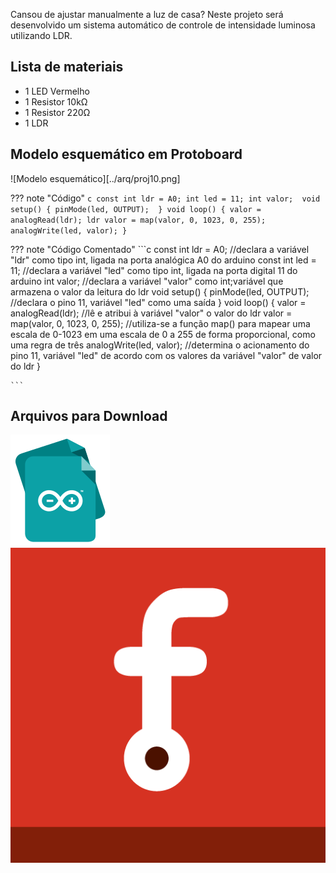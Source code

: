 Cansou de ajustar manualmente a luz de casa? Neste projeto será desenvolvido um sistema automático de controle de intensidade luminosa utilizando LDR.

## Lista de materiais

 - 1 LED Vermelho
 - 1 Resistor 10kΩ
 - 1 Resistor 220Ω
 - 1 LDR

## Modelo esquemático em Protoboard

![Modelo esquemático][../arq/proj10.png]


??? note "Código"
    ```c
    const int ldr = A0;
    int led = 11;
    int valor; 
    void setup() {
      pinMode(led, OUTPUT); 
    }
    void loop() {
      valor = analogRead(ldr);
      ldr valor = map(valor, 0, 1023, 0, 255);
      analogWrite(led, valor);
    }
    ```
    
??? note "Código Comentado"
    ```c
    const int ldr = A0; //declara a variável "ldr" como tipo int, ligada na porta analógica A0 do arduino const 
    int led = 11; //declara a variável "led" como tipo int, ligada na porta digital 11 do arduino 
    int valor; //declara a variável "valor" como int;variável que armazena o valor da leitura do ldr 
    void setup() {
      pinMode(led, OUTPUT); //declara o pino 11, variável "led" como uma saída 
    }
    void loop() {
      valor = analogRead(ldr); //lê e atribui à variável "valor" o valor do 
      ldr valor = map(valor, 0, 1023, 0, 255); //utiliza-se a função map() para mapear uma escala de 0-1023 em uma escala de 0 a 255 de forma proporcional, como uma regra de três 
      analogWrite(led, valor); //determina o acionamento do pino 11, variável "led" de acordo com os valores da variável "valor" de valor do ldr 
    }

    ```
    
## Arquivos para Download


[![Arquivo ino](../arq/ino.png)](../arq/proj10.ino)          [![Arquivo fzz](../arq/fzz.png)](../arq/proj10.fzz)

